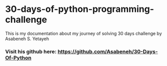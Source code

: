 # 30-days-of-python-programming-challenge
This is my documentation about my journey of solving 30 days challenge by Asabeneh S. Yetayeh

### Visit his github here: https://github.com/Asabeneh/30-Days-Of-Python
